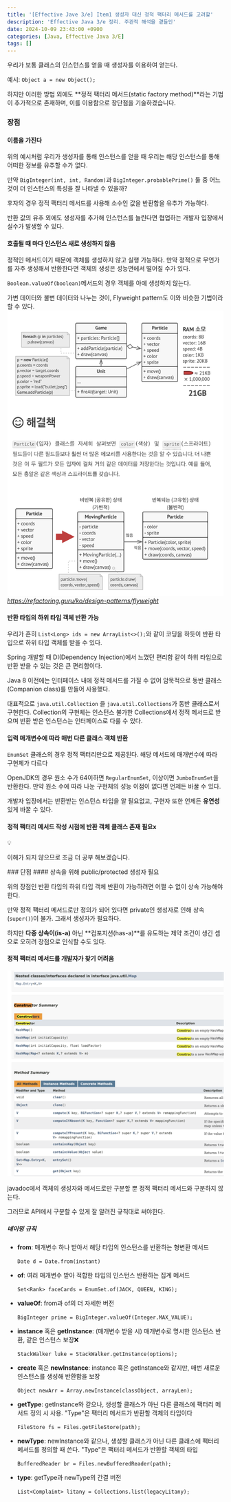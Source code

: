 ```yaml
---
title: '[Effective Jave 3/e] Item1 생성자 대신 정적 팩터리 메서드를 고려할'
description: 'Effective Java 3/e 정리. 주관적 해석을 곁들인'
date: 2024-10-09 23:43:00 +0900
categories: [Java, Effective Java 3/E]
tags: []
---
```


우리가 보통 클래스의 인스턴스를 얻을 때 생성자를 이용하여 얻는다.

예시: `Object a = new Object();`

하지만 이러한 방법 외에도 **정적 팩터리 메서드(static factory method)**라는 기법이 추가적으로 존재하며,
이를 이용함으로 장단점을 기술하겠습니다.
### 장점
#### 이름을 가진다

위의 예시처럼 우리가 생성자를 통해 인스턴스를 얻을 때 우리는 해당 인스턴스를 통해 어떠한 정보를 유추할 수가 없다.

만약 `BigInteger(int, int, Random)`과 `BigInteger.probablePrime()` 둘 중 어느 것이 더 인스턴스의 특성을 잘 나타낼 수 있을까?

후자의 경우 정적 팩터리 메서드를 사용해 소수인 값을 반환함을 유추가 가능하다.

반환 값의 유추 외에도 생성자를 추가해 인스턴스를 늘린다면 협업하는 개발자 입장에서 실수가 발생할 수 있다.

#### 호출될 때 마다 인스턴스 새로 생성하지 않음

정적인 메서드이기 때문에 객체를 생성하지 않고 실행 가능하다. 만약 정적으로 무언가를 자주 생성해서 반환한다면 객체의 생성은 성능면에서 떨어질 수가 있다.

`Boolean.valueOf(boolean)`메서드의 경우 객체를 아예 생성하지 않는다.

가변 데이터와 불변 데이터와 나누는 것이, Flyweight pattern도 이와 비슷한 기법이라 할 수 있다.
![flyweight-pattern](assets/img/post/2024-10-09-effective-java-3e-item-1/flyweight.png)_https://refactoring.guru/ko/design-patterns/flyweight_


#### 반환 타입의 하위 타입 객체 반환 가능

우리가 흔히 `List<Long> ids = new ArrayList<>();`와 같이 코딩을 하듯이 반환 타입으로 하위 타입 객체를 받을 수 있다.

Spring 개발할 때 DI(Dependency Injection)에서 느꼈던 편리함 같이 하위 타입으로 반환 받을 수 있는 것은 큰 편리함이다.

Java 8 이전에는 인터페이스 내에 정적 메서드를 가질 수 없어 암묵적으로 동반 클래스(Companion class)를 만들어 사용했다.

대표적으로 `java.util.Collection` 을 `java.util.Collections`가 동반 클래스로서 구현한다. Collection의 구현체는 인스턴스 불가한 Collections에서 정적 메서드로 받으며 반환 받은 인스턴스는 인터페이스로 다룰 수 있다.

#### 입력 매개변수에 따라 매번 다른 클래스 객체 반환

`EnumSet` 클래스의 경우 정적 팩터리만으로 제공된다. 해당 메서드에 매개변수에 따라 구현체가 다르다

OpenJDK의 경우 원소 수가 64이하면 `RegularEnumSet`, 이상이면 `JumboEnumSet`을 반환한다.
만약 원소 수에 따라 나눈 구현체의 성능 이점이 없다면 언제든 바꿀 수 있다.

개발자 입장에서는 반환받는 인스턴스 타입을 알 필요없고, 구현자 또한 언제든 **유연성** 있게 바꿀 수 있다.

#### 정적 팩터리 메서드 작성 시점에 반환 객체 클래스 존재 필요x
<!-- 
JDBC의 경우 Connection이 서비스 인터페이스, DriverManager.registerDriver 제공자 등록 API, DriverManager.getConnection 서비스 접근 API, Driver 서비스 제공자 인터페이스 역할을 한다. 이는 각각의 인터페이스에서  -->
<aside>
💡

이해가 되지 않으므로 조금 더 공부 해보겠습니다.

</aside>
### 단점
#### 상속을 위해 public/protected 생성자 필요

위의 장점인 반환 타입의 하위 타입 객체 반환이 가능하려면 어쩔 수 없이 상속 가능해야한다.

만약 정적 팩터리 메서드로만 정의가 되어 있다면 private인 생성자로 인해 상속(`super()`)이 불가. 그래서 생성자가 필요하다.

하지만 **다중 상속이(is-a)** 아닌 **컴포지션(has-a)**를 유도하는 제약 조건이 생긴 셈으로 오히려 장점으로 인식할 수도 있다.
#### 정적 팩터리 메서드를 개발자가 찾기 어려움
![difficult](assets/img/post/2024-10-09-effective-java-3e-item-1/item1-javadoc-find-difficult.png)

javadoc에서 객체의 생성자와 메서드로만 구분할 뿐 정적 팩터리 메서드와 구분하지 않는다.

그러므로 API에서 구분할 수 있게 잘 알려진 규칙대로 써야한다.
##### 네이밍 규칙

- **from**: 매개변수 하나 받아서 해당 타입의 인스턴스를 반환하는 형변환 메서드

    `Date d = Date.from(instant)`
- **of**: 여러 매개변수 받아 적합한 타입의 인스턴스 반환하는 집계 메서드

    `Set<Rank> faceCards = EnumSet.of(JACK, QUEEN, KING);`
- **valueOf**: from과 of의 더 자세한 버전

    `BigInteger prime = BigInteger.valueOf(Integer.MAX_VALUE);`
- **instance** 혹은 **getInstance**: (매개변수 받을 시) 매개변수로 명시한 인스턴스 반환, 같은 인스턴스 보장❌

    `StackWalker luke = StackWalker.getInstance(options);`
- **create** 혹은 **newInstance**: instance 혹은 getInstance와 같지만, 매번 새로운 인스턴스를 생성해 반환함을 보장

    `Object newArr = Array.newInstance(classObject, arrayLen);`
- **getType**: getInstance와 같으나, 생성할 클래스가 아닌 다른 클래스에 팩터리 메서드 정의 시 사용. "Type"은 팩터리 메서드가 반환할 객체의 타입이다

    `FileStore fs = Files.getFileStore(path);`
- **newType**: newInstance와 같으나, 생성할 클래스가 아닌 다른 클래스에 팩터리 메서드를 정의할 때 쓴다. "Type"은 팩터리 메서드가 반환할 객체의 타입

    `BufferedReader br = Files.newBufferedReader(path);`
- **type**: getType과 newType의 간결 버전

    `List<Complaint> litany = Collections.list(legacyLitany);`
